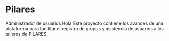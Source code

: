 # Pilares
Administrador de usuarios
Hola
Este proyecto contiene los avances de una plataforma 
para facilitar el registro de grupos y asistencia de usuarios
a los talleres de PILARES.
